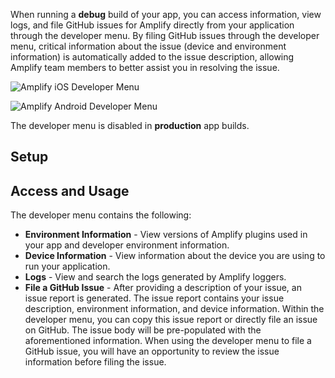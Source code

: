 When running a **debug** build of your app, you can access information, view logs, and file GitHub issues for Amplify directly from your application through the developer menu. By filing GitHub issues through the developer menu, critical information about the issue (device and environment information) is automatically added to the issue description, allowing Amplify team members to better assist you in resolving the issue.

<docs-filter platform="ios">

![Amplify iOS Developer Menu](~/images/debugging/iosDevMenu.png)

</docs-filter>

<docs-filter platform="android">

![Amplify Android Developer Menu](~/images/debugging/androidDevMenu.png)

</docs-filter>

<amplify-callout warning>

The developer menu is disabled in **production** app builds.

</amplify-callout>

## Setup

<inline-fragment platform="ios" src="~/lib/debugging/fragments/ios/dev-menu/setup.md"></inline-fragment> <inline-fragment platform="android" src="~/lib/debugging/fragments/android/dev-menu/setup.md"></inline-fragment>

## Access and Usage

<inline-fragment platform="ios" src="~/lib/debugging/fragments/ios/dev-menu/usage.md"></inline-fragment> <inline-fragment platform="android" src="~/lib/debugging/fragments/android/dev-menu/usage.md"></inline-fragment>

The developer menu contains the following:

* **Environment Information** - View versions of Amplify plugins used in your app and developer environment information.
* **Device Information** - View information about the device you are using to run your application.
* **Logs** - View and search the logs generated by Amplify loggers.
* **File a GitHub Issue** - After providing a description of your issue, an issue report is generated. The issue report contains your issue description, environment information, and device information. Within the developer menu, you can copy this issue report or directly file an issue on GitHub. The issue body will be pre-populated with the aforementioned information. When using the developer menu to file a GitHub issue, you will have an opportunity to review the issue information before filing the issue.